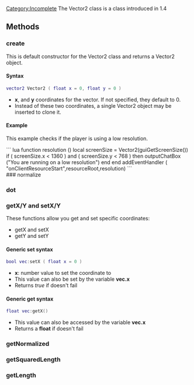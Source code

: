 [Category:Incomplete](/docs/category:incomplete.md "wikilink") The Vector2 class is a class introduced in 1.4

Methods
-------

### create

This is default constructor for the Vector2 class and returns a Vector2 object.

#### Syntax

``` lua
vector2 Vector2 ( float x = 0, float y = 0 )
```

-   **x**, and **y** coordinates for the vector. If not specified, they default to 0.
-   Instead of these two coordinates, a single Vector2 object may be inserted to clone it.

#### Example

This example checks if the player is using a low resolution.

<section name="Client" class="client" show="true">
``` lua
function resolution ()
   local screenSize = Vector2(guiGetScreenSize())
   if ( screenSize.x <  1360 ) and ( screenSize.y < 768 ) then 
     outputChatBox ("You are running on a low resolution")
   end
end
addEventHandler ( "onClientResourceStart",resourceRoot,resolution)
```

</section>
### normalize

### dot

### getX/Y and setX/Y

These functions allow you get and set specific coordinates:

-   getX and setX
-   getY and setY

#### Generic set syntax

``` lua
bool vec:setX ( float x = 0 )
```

-   **x**: number value to set the coordinate to
-   This value can also be set by the variable **vec.x**
-   Returns *true* if doesn't fail

#### Generic get syntax

``` lua
float vec:getX()
```

-   This value can also be accessed by the variable **vec.x**
-   Returns a **float** if doesn't fail

### getNormalized

### getSquaredLength

### getLength
